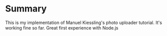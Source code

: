 Summary
======

This is my implementation of Manuel Kiessling's photo uploader tutorial. It's working fine so far. Great first experience with Node.js